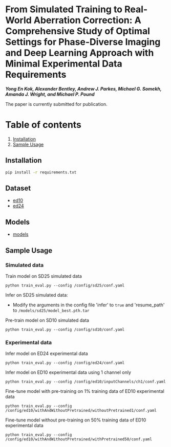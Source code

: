 # From Simulated Training to Real-World Aberration Correction: A Comprehensive Study of Optimal Settings for Phase-Diverse Imaging and Deep Learning Approach with Minimal Experimental Data Requirements
***Yong En Kok, Alexander Bentley, Andrew J. Parkes, Michael G. Somekh, Amanda J. Wright, and Michael P. Pound*** 

The paper is currently submitted for publication.

# Table of contents
1. [Installation](#Installation)
2. [Sample Usage](##Sample-Usage)

## Installation
```bash
pip install -r requirements.txt
```

## Dataset
- [ed10](https://zenodo.org/record/14023331/files/ed10.zip?download=1)
- [ed24](https://zenodo.org/record/14023331/files/ed24.zip?download=1)

## Models
- [models](https://zenodo.org/record/14023331/files/models.zip?download=1)


## Sample Usage 
### Simulated data

Train model on SD25 simulated data

`python train_eval.py --config /config/sd25/conf.yaml`

Infer on SD25 simulated data: 
- Modify the arguments in the config file 'infer' to `true` and 'resume_path' to `/models/sd25/model_best.pth.tar`

Pre-train model on SD10 simulated data

`python train_eval.py --config /config/sd10/conf.yaml`

### Experimental data

Infer model on ED24 experimental data

`python train_eval.py --config /config/ed24/conf.yaml`

Infer model on ED10 experimental data using 1 channel only

`python train_eval.py --config /config/ed10/inputChannels/ch1/conf.yaml`

Fine-tune model with pre-training on 1% training data of ED10 experimental data 

`python train_eval.py --config /config/ed10/withAndWithoutPretrained/withoutPretrained1/conf.yaml`

Fine-tune model without pre-training on 50% training data of ED10 experimental data 

`python train_eval.py --config /config/ed10/withAndWithoutPretrained/withPretrained50/conf.yaml`
